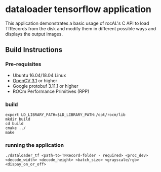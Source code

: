 # dataloader tensorflow application
This application demonstrates a basic usage of rocAL's C API to load TfRecords from the disk and modify them in different possible ways and displays the output images.

## Build Instructions

### Pre-requisites
*  Ubuntu 16.04/18.04 Linux
*  [OpenCV 3.1](https://github.com/opencv/opencv/releases) or higher
*  Google protobuf 3.11.1 or higher
*  ROCm Performance Primitives (RPP)

### build
  ````
  export LD_LIBRARY_PATH=$LD_LIBRARY_PATH:/opt/rocm/lib
  mkdir build
  cd build
  cmake ../
  make
  ````
### running the application
  ````
  ./dataloader_tf <path-to-TFRecord-folder - required> <proc_dev> <decode_width> <decode_height> <batch_size> <grayscale/rgb> <dispay_on_or_off>
  ````
